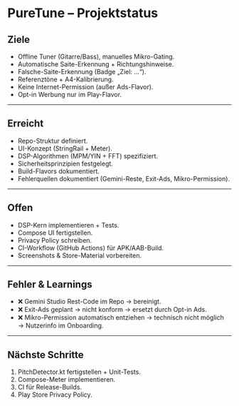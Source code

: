# PureTune – Projektstatus

## Ziele
- Offline Tuner (Gitarre/Bass), manuelles Mikro-Gating.
- Automatische Saite-Erkennung + Richtungshinweise.
- Falsche-Saite-Erkennung (Badge „Ziel: …“).
- Referenztöne + A4-Kalibrierung.
- Keine Internet-Permission (außer Ads-Flavor).
- Opt-in Werbung nur im Play-Flavor.

---

## Erreicht
- Repo-Struktur definiert.
- UI-Konzept (StringRail + Meter).
- DSP-Algorithmen (MPM/YIN + FFT) spezifiziert.
- Sicherheitsprinzipien festgelegt.
- Build-Flavors dokumentiert.
- Fehlerquellen dokumentiert (Gemini-Reste, Exit-Ads, Mikro-Permission).

---

## Offen
- DSP-Kern implementieren + Tests.
- Compose UI fertigstellen.
- Privacy Policy schreiben.
- CI-Workflow (GitHub Actions) für APK/AAB-Build.
- Screenshots & Store-Material vorbereiten.

---

## Fehler & Learnings
- ❌ Gemini Studio Rest-Code im Repo → bereinigt.  
- ❌ Exit-Ads geplant → nicht konform → ersetzt durch Opt-in Ads.  
- ❌ Mikro-Permission automatisch entziehen → technisch nicht möglich → Nutzerinfo im Onboarding.  

---

## Nächste Schritte
1. PitchDetector.kt fertigstellen + Unit-Tests.  
2. Compose-Meter implementieren.  
3. CI für Release-Builds.  
4. Play Store Privacy Policy.  
